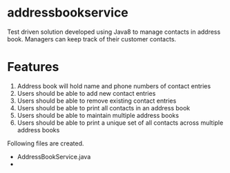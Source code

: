 # addressbookservice

Test driven solution developed using Java8 to manage contacts in address book. Managers can keep track of their customer contacts.


# Features
1.  Address book will hold name and phone numbers of contact entries
2.	Users should be able to add new contact entries
3.	Users should be able to remove existing contact entries
4.	Users should be able to print all contacts in an address book
5.	Users should be able to maintain multiple address books
6.	Users should be able to print a unique set of all contacts across multiple address books

Following files are created.
* AddressBookService.java
*




